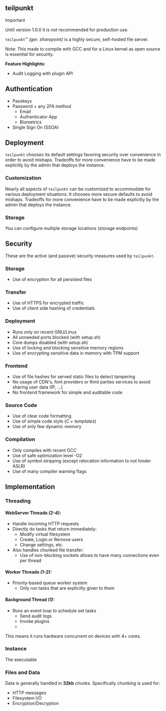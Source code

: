 ## teilpunkt

> [!IMPORTANT]
> Until version 1.0.0 it is not recommended for production use.


`teilpunkt`™ _(ger. sharepoint)_ is a highly secure, self-hosted file server.

Note: This made to compile with GCC and for a Linux kernel as open source is essential for security.

**Feature Highlights:**
- Audit Logging with plugin API

## Authentication

- Passkeys
- Password + any 2FA method
    - Email
    - Authenticator App
    - Biometrics
- Single Sign On (SSOA)

## Deployment

`teilpunkt` chooses its default settings favoring security over convenience in order to avoid mishaps. Tradeoffs for
more convenience have to be made explicitly by the admin that deploys the instance.

### Customization

Nearly all aspects of `teilpunkt` can be customized to accommodate for various deployment situations. It chooses more
secure defaults to avoid mishaps. Tradeoffs for more convenience have to be made explicitly by the admin that deploys
the instance.

### Storage

You can configure multiple storage locations (storage endpoints)

## Security

These are the active (and passive) security measures used by `teilpunkt`.

### Storage

- Use of encryption for all persisted files

### Transfer

- Use of HTTPS for encrypted traffic
- Use of client side hashing of credentials

### Deployment

- Runs only on recent GNU/Linux
- All unneeded ports blocked (with setup.sh)
- Core dumps disabled (with setup.sh)
- Use of locking and blocking sensitive memory regions
- Use of encrypting sensitive data in memory with TPM support

### Frontend

- Use of file hashes for served static files to detect tampering
- No usage of CDN's, font providers or third parties services to avoid sharing user data (IP, ...)
- No frontend framework for simple and auditable code

### Source Code

- Use of clear code formatting
- Use of simple code style (_C + templates_)
- Use of only few dynamic memory

### Compilation

- Only compiles with recent GCC
- Use of safe optimization level -O2
- Use of symbol stripping (except relocation information to not hinder ASLR)
- Use of many compiler warning flags

## Implementation

### Threading

#### WebServer Threads _(2-4)_:

- Handle incoming HTTP requests
- Directly do tasks that return immediately:
    - Modify virtual filesystem
    - Create, Login or Remove users
    - Change settings, etc.
- Also handles chunked file transfer:
  - Use of non-blocking sockets allows to have many connections even per thread

#### Worker Threads _(1-2):_
- Priority-based queue worker system 
  - Only run tasks that are explicitly given to them

#### Background Thread _(1):_
- Runs an event loop to schedule set tasks
  - Send audit logs 
  - Invoke plugins
  - 

This means it runs hardware concurrent on devices with 4+ cores.


### Instance

The executable 

### Files and Data

Data is generally handled in **32kb** chunks. Specifically chunking is used for:
- HTTP messages
- Filesystem I/O
- Encryption/Decryption